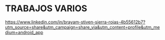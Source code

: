 # TRABAJOS VARIOS


https://www.linkedin.com/in/brayam-stiven-sierra-rojas-4b55612b7?utm_source=share&utm_campaign=share_via&utm_content=profile&utm_medium=android_app
